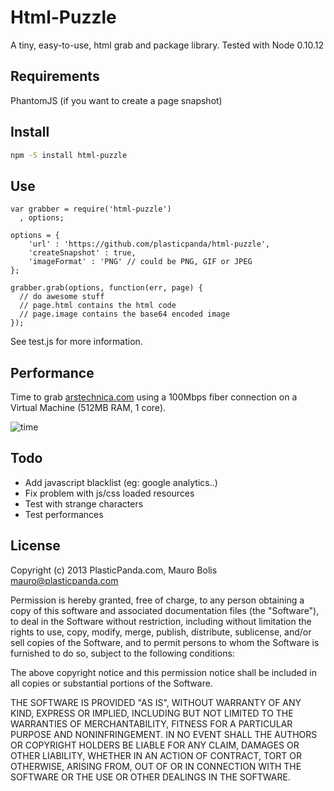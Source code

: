 Html-Puzzle
======

A tiny, easy-to-use, html grab and package library.
Tested with Node 0.10.12

## Requirements ##
PhantomJS (if you want to create a page snapshot)

## Install ##

```bash
npm -S install html-puzzle
```


## Use ##

```nodejs
var grabber = require('html-puzzle')
  , options;

options = {
    'url' : 'https://github.com/plasticpanda/html-puzzle',
    'createSnapshot' : true,
    'imageFormat' : 'PNG' // could be PNG, GIF or JPEG
};

grabber.grab(options, function(err, page) {
  // do awesome stuff
  // page.html contains the html code
  // page.image contains the base64 encoded image
});
```
See test.js for more information.

## Performance ##

Time to grab [arstechnica.com](http://www.arstechnica.com) using a 100Mbps fiber connection on a Virtual Machine (512MB RAM, 1 core).

![time](https://github.com/plasticpanda/html-puzzle/blob/master/tests/time.png)


## Todo ##

* Add javascript blacklist (eg: google analytics..)
* Fix problem with js/css loaded resources
* Test with strange characters
* Test performances

## License ##

Copyright (c) 2013 PlasticPanda.com, Mauro Bolis <mauro@plasticpanda.com>

Permission is hereby granted, free of charge, to any person obtaining a copy
of this software and associated documentation files (the "Software"), to deal
in the Software without restriction, including without limitation the rights
to use, copy, modify, merge, publish, distribute, sublicense, and/or sell
copies of the Software, and to permit persons to whom the Software is
furnished to do so, subject to the following conditions:

The above copyright notice and this permission notice shall be included in all
copies or substantial portions of the Software.

THE SOFTWARE IS PROVIDED "AS IS", WITHOUT WARRANTY OF ANY KIND, EXPRESS OR
IMPLIED, INCLUDING BUT NOT LIMITED TO THE WARRANTIES OF MERCHANTABILITY,
FITNESS FOR A PARTICULAR PURPOSE AND NONINFRINGEMENT. IN NO EVENT SHALL THE
AUTHORS OR COPYRIGHT HOLDERS BE LIABLE FOR ANY CLAIM, DAMAGES OR OTHER
LIABILITY, WHETHER IN AN ACTION OF CONTRACT, TORT OR OTHERWISE, ARISING FROM,
OUT OF OR IN CONNECTION WITH THE SOFTWARE OR THE USE OR OTHER DEALINGS IN THE
SOFTWARE.